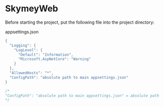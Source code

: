 # SkymeyWeb

Before starting the project, put the following file into the project directory:

appsettings.json
```csharp
{
  "Logging": {
    "LogLevel": {
      "Default": "Information",
      "Microsoft.AspNetCore": "Warning"
    }
  },
  "AllowedHosts": "*",
  "ConfigPath": "absolute path to main appsettings.json"
}

/*
"ConfigPath": "absolute path to main appsettings.json" = absolute path to your main settings. Example: C:\\projects\\Skymey\\Libs\\SkymeyLibs\\SkymeyLibs
*/

```
